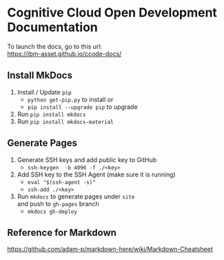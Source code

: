 # Cognitive Cloud Open Development Documentation


To launch the docs, go to this url:<br/>
https://ibm-asset.github.io/ccode-docs/

## Install MkDocs

1. Install / Update `pip`
   - `python get-pip.py` to install or
   - `pip install --upgrade pip` to upgrade
2. Run `pip install mkdocs`
3. Run `pip install mkdocs-material`

## Generate Pages

1. Generate SSH keys and add public key to GitHub
   - `ssh-keygen  -b 4096 -f ./<key>`
2. Add SSH key to the SSH Agent (make sure it is running)
   - `eval "$(ssh-agent -s)"`
   - `ssh-add ./<key>`
3. Run `mkdocs` to generate pages under `site` <br/>
   and push to `gh-pages` branch
   - `mkdocs gh-deploy`

## Reference for Markdown

https://github.com/adam-p/markdown-here/wiki/Markdown-Cheatsheet



